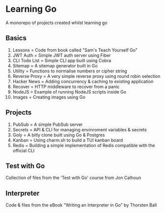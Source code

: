 # Learning Go

A monorepo of projects created whilst learning go

## Basics

1. Lessons = Code from book called "Sam's Teach Yourself Go"
2. JWT Auth = Simple JWT auth server using Fiber
3. CLI Todo List = Simple CLI app built using Cobra
4. Sitemap = A sitemap generator built in Go
5. Utility = Functions to normalise numbers or cipher string
6. Reverse Proxy = A very simple reverse proxy using round robin selection
7. Hacker News = Adding concurrency & caching to existing application
8. Recover = HTTP middleware to recover from a panic
9. NodeJS = Example of running NodeJS scripts inside Go
10. Images = Creating images using Go

## Projects

1. PubSub = A simple PubSub server
2. Secrets = API & CLI for managing envinroment variables & secrets
3. Goly = A bitly clone built using Go & Postgres
4. Kanban = Using charm.sh to build a TUI kanban board
5. Redis = Building a simple implementation of Redis compatible with the official CLI

## Test with Go

Collection of files from the 'Test with Go' course from Jon Calhoun

## Interpreter

Code & files from the eBook "Writing an Interpreter in Go" by Thorsten Ball
